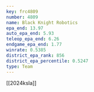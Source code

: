 ```yaml
---
key: frc4809
number: 4809
name: Black Knight Robotics
epa_end: 13.97
auto_epa_end: 5.93
teleop_epa_end: 6.26
endgame_epa_end: 1.77
winrate: 0.5385
district_epa_rank: 856
district_epa_percentile: 0.5247
type: Team
---
```

[[2024ksla]]
